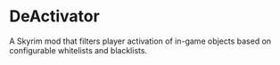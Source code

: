 # DeActivator
A Skyrim mod that filters player activation of in-game objects based on configurable whitelists and blacklists.
